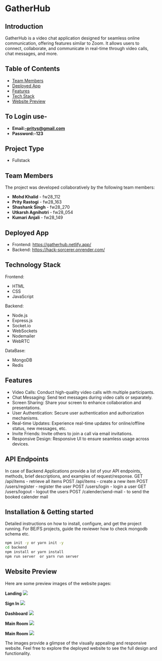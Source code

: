 # GatherHub

## Introduction
GatherHub is a video chat application designed for seamless online communication, offering features similar to Zoom. It allows users to connect, collaborate, and communicate in real-time through video calls, chat messages, and more.

## Table of Contents
- [Team Members](#team-members)
- [Deployed App](#deployed-app)
- [Features](#features)
- [Tech Stack](#technology-stack)
- [Website Preview](#website-preview)

## To Login use-
- **Email:-pritys@gmail.com**
- **Password:-123**


## Project Type
- Fullstack

## Team Members
The project was developed collaboratively by the following team members:

- **Mohd Khalid** -  fw28_112
- **Prity Rastogi** -  fw28_163
- **Shashank Singh** - fw28_270
- **Utkarsh Agnihotri** -  fw28_054
- **Kumari Anjali** - fw28_149

## Deployed App
- Frontend: https://gatherhub.netlify.app/
- Backend: https://hack-sorcerer.onrender.com/
 
## Technology Stack
Frontend:
- HTML
- CSS
- JavaScript

Backend:
- Node.js
- Express.js
- Socket.io
- WebSockets
- Nodemailer
- WebRTC

DataBase:
- MongoDB
- Redis

## Features

- Video Calls: Conduct high-quality video calls with multiple participants.
- Chat Messaging: Send text messages during video calls or separately.
- Screen Sharing: Share your screen to enhance collaboration and presentations.
- User Authentication: Secure user authentication and authorization mechanisms.
- Real-time Updates: Experience real-time updates for online/offline status, new messages, etc.
- Invite Friends: Invite others to join a call via email invitations.
- Responsive Design: Responsive UI to ensure seamless usage across devices.

## API Endpoints
In case of Backend Applications provide a list of your API endpoints, methods, brief descriptions, and examples of request/response.
GET /api/items - retrieve all items
POST /api/items - create a new item
POST /users/register - register the user
POST /users/login - login a user
GET /users/logout - logout the users
POST /calender/send-mail - to send the booked calender mail

## Installation & Getting started
Detailed instructions on how to install, configure, and get the project running. For BE/FS projects, guide the reviewer how to check mongodb schema etc.

```bash
npm init -y or yarn init -y
cd backend 
npm install or yarn install
npm run server  or yarn run server
```

## Website Preview
Here are some preview images of the website pages:


**Landing**
<img src="frontend/assets/home.png">


**Sign In**
<img src="frontend/assets/login.png">


**Dashboard**
<img src="frontend/assets/landing.png">


**Main Room**
<img src="frontend/assets/Screenshot (285).png">


**Main Room**
<img src="frontend/assets/maintrans.png">



The images provide a glimpse of the visually appealing and responsive website. Feel free to explore the deployed website to see the full design and functionality.
